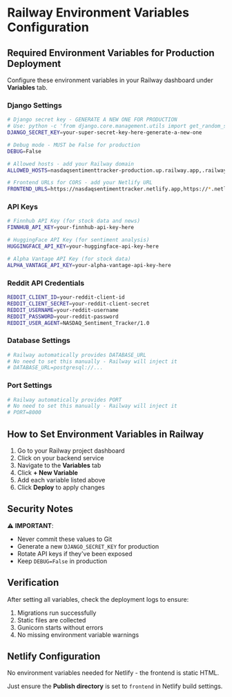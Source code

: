 # Railway Environment Variables Configuration

## Required Environment Variables for Production Deployment

Configure these environment variables in your Railway dashboard under **Variables** tab.

### Django Settings

```bash
# Django secret key - GENERATE A NEW ONE FOR PRODUCTION
# Use: python -c 'from django.core.management.utils import get_random_secret_key; print(get_random_secret_key())'
DJANGO_SECRET_KEY=your-super-secret-key-here-generate-a-new-one

# Debug mode - MUST be False for production
DEBUG=False

# Allowed hosts - add your Railway domain
ALLOWED_HOSTS=nasdaqsentimenttracker-production.up.railway.app,.railway.app,localhost,127.0.0.1

# Frontend URLs for CORS - add your Netlify URL
FRONTEND_URLS=https://nasdaqsentimenttracker.netlify.app,https://*.netlify.app
```

### API Keys

```bash
# Finnhub API Key (for stock data and news)
FINNHUB_API_KEY=your-finnhub-api-key-here

# HuggingFace API Key (for sentiment analysis)
HUGGINGFACE_API_KEY=your-huggingface-api-key-here

# Alpha Vantage API Key (for stock data)
ALPHA_VANTAGE_API_KEY=your-alpha-vantage-api-key-here
```

### Reddit API Credentials

```bash
REDDIT_CLIENT_ID=your-reddit-client-id
REDDIT_CLIENT_SECRET=your-reddit-client-secret
REDDIT_USERNAME=your-reddit-username
REDDIT_PASSWORD=your-reddit-password
REDDIT_USER_AGENT=NASDAQ_Sentiment_Tracker/1.0
```

### Database Settings

```bash
# Railway automatically provides DATABASE_URL
# No need to set this manually - Railway will inject it
# DATABASE_URL=postgresql://...
```

### Port Settings

```bash
# Railway automatically provides PORT
# No need to set this manually - Railway will inject it
# PORT=8000
```

## How to Set Environment Variables in Railway

1. Go to your Railway project dashboard
2. Click on your backend service
3. Navigate to the **Variables** tab
4. Click **+ New Variable**
5. Add each variable listed above
6. Click **Deploy** to apply changes

## Security Notes

⚠️ **IMPORTANT**:
- Never commit these values to Git
- Generate a new `DJANGO_SECRET_KEY` for production
- Rotate API keys if they've been exposed
- Keep `DEBUG=False` in production

## Verification

After setting all variables, check the deployment logs to ensure:
1. Migrations run successfully
2. Static files are collected
3. Gunicorn starts without errors
4. No missing environment variable warnings

## Netlify Configuration

No environment variables needed for Netlify - the frontend is static HTML.

Just ensure the **Publish directory** is set to `frontend` in Netlify build settings.
